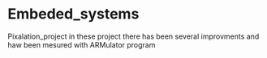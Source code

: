 # Embeded_systems
Pixalation_project
in these project there has been several improvments and haw been mesured with ARMulator program 
